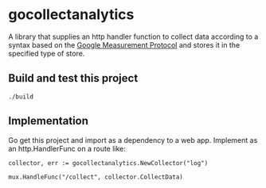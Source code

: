 # gocollectanalytics

A library that supplies an http handler function to collect data according to a syntax based on the [Google Measurement Protocol](https://developers.google.com/analytics/devguides/collection/protocol/v1/parameters) and stores it in the specified type of store.


## Build and test this project

    ./build

##  Implementation

Go get this project and import as a dependency to a web app. Implement as an http.HandlerFunc on a route like:

    collector, err := gocollectanalytics.NewCollector("log")
    
    mux.HandleFunc("/collect", collector.CollectData)

